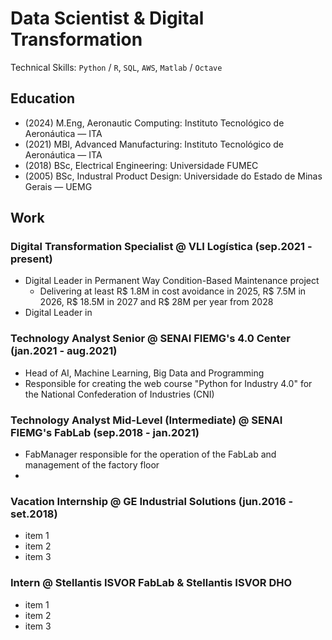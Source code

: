 # Data Scientist & Digital Transformation
Technical Skills: `Python` / `R`, `SQL`, `AWS`, `Matlab` / `Octave`
## Education
* (2024) M.Eng, Aeronautic Computing: Instituto Tecnológico de Aeronáutica &mdash; ITA
* (2021) MBI, Advanced Manufacturing: Instituto Tecnológico de Aeronáutica &mdash; ITA
* (2018) BSc, Electrical Engineering: Universidade FUMEC
* (2005) BSc, Industral Product Design: Universidade do Estado de Minas Gerais &mdash; UEMG

## Work
### Digital Transformation Specialist @ VLI Logística (sep.2021 - present)
* Digital Leader in Permanent Way Condition-Based Maintenance project
  * Delivering at least R$ 1.8M in cost avoidance in 2025, R$ 7.5M in 2026, R$ 18.5M in 2027 and R$ 28M per year from 2028
* Digital Leader in

### Technology Analyst Senior @ SENAI FIEMG's 4.0 Center (jan.2021 - aug.2021)
* Head of AI, Machine Learning, Big Data and Programming
* Responsible for creating the web course "Python for Industry 4.0" for the National Confederation of Industries (CNI)

### Technology Analyst Mid-Level (Intermediate) @ SENAI FIEMG's FabLab (sep.2018 - jan.2021)
* FabManager responsible for the operation of the FabLab and management of the factory floor
* 

### Vacation Internship @ GE Industrial Solutions (jun.2016 - set.2018)
* item 1
* item 2
* item 3

### Intern @ Stellantis ISVOR FabLab & Stellantis ISVOR DHO
* item 1
* item 2
* item 3

<!--
<pre>
Tab space &#9;
En-Dash         &ndash;    &#150;
Em-Dash         &mdash;    &#151;
Minus Symbol    &minus;    &#8722;
-->
